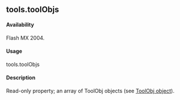 ## tools.toolObjs

#### Availability

Flash MX 2004.

#### Usage

tools.toolObjs

#### Description

Read-only property; an array of ToolObj objects (see [ToolObj object](../ToolObj_object/toolObj_summary.md)).

